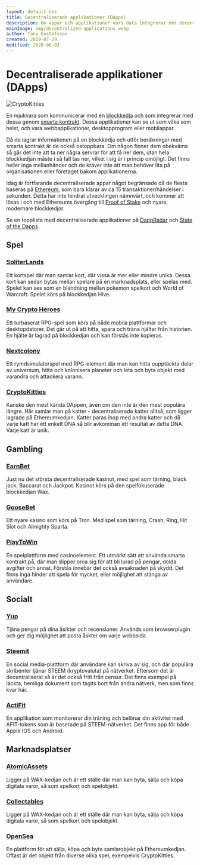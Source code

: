 ```yaml
---
layout: default.hbs
title: Decentraliserade applikationer (DApps)
description: Om appar och applikationer vars data integrerar mot decentraliserade system och blockkedjor. Detta möjliggör ostoppbara och ocensurerbara applikationer.
mainImage: img/decentralized-applications.webp
author: Tony Gustafsson
created: 2019-07-29
modified: 2020-08-03
---
```


# Decentraliserade applikationer (DApps)

![CryptoKitties](/img/decentralized-applications.webp 'CryptoKitties')

En mjukvara som kommunicerar med en [blockkedja](/tekniker/blockkedjor.html) och som integrerar med dessa genom [smarta kontrakt](/tekniker/smarta-kontrakt.html). Dessa applikationer kan se ut som vilka som helst, och vara webbapplikationer, desktopprogram eller mobilappar.

Då de lagrar informationen på en blockkedja och utför beräkningar med smarta kontrakt är de också ostoppbara. Om någon finner dem obekväma så går det inte att ta ner några servrar för att få ner dem, utan hela blockkedjan måste i så fall tas ner, vilket i sig är i princip omöjligt. Det finns heller inga mellanhänder och de kräver inte att man behöver lita på organisationen eller företaget bakom applikationerna.

Idag är fortfarande decentraliserade appar något begränsade då de flesta baseras på [Ethereum](/kryptovalutor/ethereum.html), som bara klarar av ca 15 transaktioner/händelser i sekunden. Detta har inte hindrat utvecklingen nämnvärt, och kommer att lösas i och med Ethereums övergång till [Proof of Stake](/tekniker/proof-of-stake.html) och nyare, modernare blockkedjor.

Se en topplista med decentraliserade applikationer på [DappRadar](https://dappradar.com/) och [State of the Dapps](https://www.stateofthedapps.com/).

## Spel

### [SpliterLands](https://splinterlands.com/)

Ett kortspel där man samlar kort, där vissa är mer eller mindre unika. Dessa kort kan sedan bytas mellan spelare på en marknadsplats, eller spelas med. Spelet kan ses som en blandning mellan pokemon spelkort och World of Warcraft. Spelet körs på blockkedjan Hive.

### [My Crypto Heroes](https://www.mycryptoheroes.net/)

Ett turbaserat RPG-spel som körs på både mobila plattformar och desktopdatorer. Det går ut på att hitta, spara och träna hjältar från historien. En hjälte är lagrad på blockkedjan och kan förstås inte kopieras.

### [Nextcolony](https://nextcolony.io/)

Ett rymdsimulatorspel med RPG-element där man kan hitta oupptäckta delar av universum, hitta och kolonisera planeter och leta och byta objekt med varandra och attackera varann.

### [CryptoKitties](http://www.cryptokitties.co)

Kanske den mest kända DAppen, även om den inte är den mest populära längre. Här samlar man på katter - decentraliserade katter alltså, som ligger lagrade på Ethereumkedjan. Katter paras ihop med andra katter och då varje katt har ett enkelt DNA så blir avkomman ett resultat av detta DNA. Varje katt är unik.

## Gambling

### [EarnBet](https://earnbet.io/)

Just nu det största decentraliserade kasinot, med spel som tärning, black jack, Baccarat och Jackpot. Kasinot körs på den spelfokuserade blockkedjan Wax.

### [GooseBet](https://goosebet.io/)

Ett nyare kasino som körs på Tron. Med spel som tärning, Crash, Ring, Hit Slot och Almighty Sparta.

### [PlayToWin](https://playtowin.io/)

En spelplattform med casinoelement. Ett utmärkt sätt att använda smarta kontrakt på, där man slipper oroa sig för att bli lurad på pengar, dolda avgifter och annat. Förstås innebär det också avsaknaden på skydd. Det finns inga hinder att spela för mycket, eller möjlighet att stänga av användare.

## Socialt

### [Yup](https://yup.io/)

Tjäna pengar på dina åsikter och recensioner. Används som browserplugin och ger dig möjlighet att posta åskter om varje webbsida.

### [Steemit](https://steemit.com/)

En social media-plattform där användare kan skriva av sig, och där populära skribenter tjänar STEEM (kryptovaluta) på nätverket. Eftersom det är decentraliserat så är det också fritt från censur. Det finns exempel på läckta, hemliga dokument som tagits bort från andra nätverk, men som finns kvar här.

### [ActiFit](https://actifit.io)

En applikation som monitorerar din träning och belönar din aktivitet med AFIT-tokens som är baserade på STEEM-nätverket. Det finns app för både Apple IOS och Android.

## Marknadsplatser

### [AtomicAssets](https://wax.atomichub.io/)

Ligger på WAX-kedjan och är ett ställe där man kan byta, sälja och köpa digitala varor, så som spelkort och spelobjekt.

### [Collectables](https://collectables.io/)

Ligger på WAX-kedjan och är ett ställe där man kan byta, sälja och köpa digitala varor, så som spelkort och spelobjekt.

### [OpenSea](https://opensea.io/)

En plattform för att sälja, köpa och byta samlarobjekt på Ethereumkedjan. Oftast är det objekt från diverse olika spel, exempelvis CryptoKitties.
